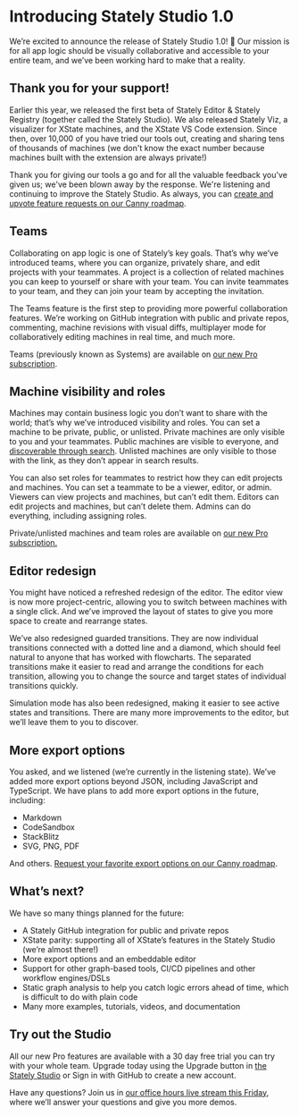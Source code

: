 # Introducing Stately Studio 1.0

We’re excited to announce the release of Stately Studio 1.0! 🚀 Our mission is for all app logic should be visually collaborative and accessible to your entire team, and we’ve been working hard to make that a reality.

## Thank you for your support!

Earlier this year, we released the first beta of Stately Editor & Stately Registry (together called the Stately Studio). We also released Stately Viz, a visualizer for XState machines, and the XState VS Code extension. Since then, over 10,000 of you have tried our tools out, creating and sharing tens of thousands of machines (we don't know the exact number because machines built with the extension are always private!) 

Thank you for giving our tools a go and for all the valuable feedback you've given us; we've been blown away by the response. We're listening and continuing to improve the Stately Studio. As always, you can [create and upvote feature requests on our Canny roadmap](https://statelyai.canny.io).

## Teams

Collaborating on app logic is one of Stately’s key goals. That’s why we’ve introduced teams, where you can organize, privately share, and edit projects with your teammates. A project is a collection of related machines you can keep to yourself or share with your team. You can invite teammates to your team, and they can join your team by accepting the invitation.

The Teams feature is the first step to providing more powerful collaboration features. We’re working on GitHub integration with public and private repos, commenting, machine revisions with visual diffs, multiplayer mode for collaboratively editing machines in real time, and much more.

Teams (previously known as Systems) are available on [our new Pro subscription](https://stately.ai/pricing).

## Machine visibility and roles

Machines may contain business logic you don’t want to share with the world; that’s why we’ve introduced visibility and roles. You can set a machine to be private, public, or unlisted. Private machines are only visible to you and your teammates. Public machines are visible to everyone, and [discoverable through search](https://stately.ai/registry/discover). Unlisted machines are only visible to those with the link, as they don’t appear in search results.

You can also set roles for teammates to restrict how they can edit projects and machines. You can set a teammate to be a viewer, editor, or admin. Viewers can view projects and machines, but can’t edit them. Editors can edit projects and machines, but can’t delete them. Admins can do everything, including assigning roles.

Private/unlisted machines and team roles are available on [our new Pro subscription.](https://stately.ai/pricing)

## Editor redesign

You might have noticed a refreshed redesign of the editor. The editor view is now more project-centric, allowing you to switch between machines with a single click. And we’ve improved the layout of states to give you more space to create and rearrange states. 

We’ve also redesigned guarded transitions. They are now individual transitions connected with a dotted line and a diamond, which should feel natural to anyone that has worked with flowcharts. The separated transitions make it easier to read and arrange the conditions for each transition, allowing you to change the source and target states of individual transitions quickly.

Simulation mode has also been redesigned, making it easier to see active states and transitions. There are many more improvements to the editor, but we’ll leave them to you to discover.

## More export options

You asked, and we listened (we’re currently in the listening state). We’ve added more export options beyond JSON, including JavaScript and TypeScript. We have plans to add more export options in the future, including:

- Markdown
- CodeSandbox
- StackBlitz
- SVG, PNG, PDF

And others. [Request your favorite export options on our Canny roadmap](https://statelyai.canny.io).

## What’s next?

We have so many things planned for the future:

- A Stately GitHub integration for public and private repos
- XState parity: supporting all of XState’s features in the Stately Studio (we’re almost there!)
- More export options and an embeddable editor
- Support for other graph-based tools, CI/CD pipelines and other workflow engines/DSLs
- Static graph analysis to help you catch logic errors ahead of time, which is difficult to do with plain code
- Many more examples, tutorials, videos, and documentation

## Try out the Studio

All our new Pro features are available with a 30 day free trial you can try with your whole team. Upgrade today using the Upgrade button in [the Stately Studio](https://stately.ai/editor) or Sign in with GitHub to create a new account.

Have any questions? Join us in [our office hours live stream this Friday](https://www.youtube.com/watch?v=JcT7iJOPFjE), where we’ll answer your questions and give you more demos.